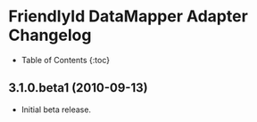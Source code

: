 # FriendlyId DataMapper Adapter Changelog

* Table of Contents
{:toc}

## 3.1.0.beta1 (2010-09-13)

* Initial beta release.
